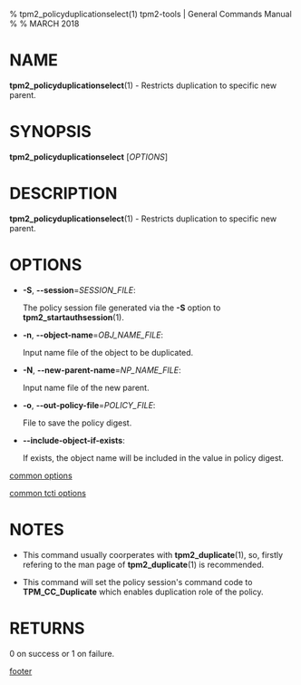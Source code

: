 % tpm2_policyduplicationselect(1) tpm2-tools | General Commands Manual
%
% MARCH 2018

# NAME

**tpm2_policyduplicationselect**(1) - Restricts duplication to specific new parent.

# SYNOPSIS

**tpm2_policyduplicationselect** [*OPTIONS*]

# DESCRIPTION

**tpm2_policyduplicationselect**(1) - Restricts duplication to specific new parent.

# OPTIONS

  * **-S**, **\--session**=_SESSION_FILE_:

    The policy session file generated via the **-S** option to
    **tpm2_startauthsession**(1).

  * **-n**, **\--object-name**=_OBJ\_NAME\_FILE_:

    Input name file of the object to be duplicated.

  * **-N**, **\--new-parent-name**=_NP\_NAME\_FILE_:

    Input name file of the new parent.

  * **-o**, **\--out-policy-file**=_POLICY\_FILE_:

    File to save the policy digest.

  * **\--include-object-if-exists**:

    If exists, the object name will be included in the value in policy digest.

[common options](common/options.md)

[common tcti options](common/tcti.md)

# NOTES

* This command usually coorperates with **tpm2_duplicate**(1), so, firstly refering to the man page of **tpm2_duplicate**(1)
is recommended.

* This command will set the policy session's command code to **TPM_CC_Duplicate** which enables duplication role of
the policy.

# RETURNS

0 on success or 1 on failure.

[footer](common/footer.md)
